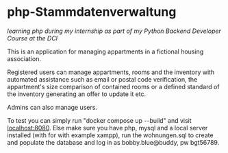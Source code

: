 # php-Stammdatenverwaltung

*learning php during my internship as part of my Python Backend Developer Course at the DCI*

This is an application for managing appartments in a fictional housing association.

Registered users can manage appartments, rooms and the inventory with automated assistance such as email or postal code verification, the appartment's size comparison of contained rooms or a defined standard of the inventory generating an offer to update it etc.

Admins can also manage users.

To test you can simply run "docker compose up --build" and visit [localhost:8080](http://localhost:8080). Else make sure you have php, mysql and a local server installed (with for with example xampp), run the wohnungen.sql to create and populate the database and log in as bobby.blue@buddy, pw bgt56789.